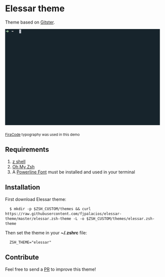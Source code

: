# Elessar theme
Theme based on [Gitster](https://github.com/shashankmehta/dotfiles/blob/master/thesetup/zsh/.oh-my-zsh/custom/themes/gitster.zsh-theme).

![Elessar demo](elessar.gif)

<sub>[FiraCode](https://github.com/tonsky/FiraCode) typography was used in this demo</sub>

## Requirements
1. [z shell](https://www.zsh.org)
2. [Oh My Zsh](https://ohmyz.sh)
3. A [Powerline Font](https://github.com/powerline/fonts) must be installed and used in your terminal


## Installation
First download Elessar theme:
```console
  $ mkdir -p $ZSH_CUSTOM/themes && curl https://raw.githubusercontent.com/fjpalacios/elessar-theme/master/elessar.zsh-theme -L -o $ZSH_CUSTOM/themes/elessar.zsh-theme
```

Then set the theme in your **~/.zshrc** file: 
```
  ZSH_THEME="elessar"
```

## Contribute
Feel free to send a [PR](https://github.com/fjpalacios/elessar-theme/pulls) to improve this theme!
